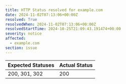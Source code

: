 ```yaml
---
title: HTTP Status resolved for example.com
date: 2024-11-02T07:13:06+00:00Z
resolved: True
resolvedWhen: 2024-11-02T07:13:06+00:00Z
resolvedStartTime: 2024-10-25T21:09:43.191474+00:00
severity: notice
affected:
  - example.com
section: issue
---
```


| Expected Statuses | Actual Status  |
|-------------------|----------------|
| 200, 301, 302 | 200 |
